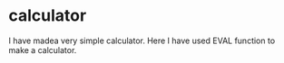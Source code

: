 # calculator
I have madea very simple calculator. Here I have used EVAL function to make a calculator.
